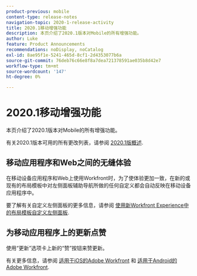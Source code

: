```yaml
---
product-previous: mobile
content-type: release-notes
navigation-topic: 2020-1-release-activity
title: 2020.1移动增强功能
description: 本页介绍了2020.1版本对Mobile的所有增强功能。
author: Luke
feature: Product Announcements
recommendations: noDisplay, noCatalog
exl-id: 8ae95f1e-5241-465d-8cf1-2d4353077b6a
source-git-commit: 76deb76c66e8f8a7dea721378591ae035b8d42e7
workflow-type: tm+mt
source-wordcount: '147'
ht-degree: 0%

---
```


# 2020.1移动增强功能

本页介绍了2020.1版本对Mobile的所有增强功能。

有关2020.1版本可用的所有更改列表，请参阅 [2020.1版概述](../../../product-announcements/product-releases/2020.1-release-activity/2020.1-release-overview.md).

## 移动应用程序和Web之间的无缝体验

在移动设备应用程序和Web上使用Workfront时，为了使体验更加一致，在新的或现有的布局模板中对左侧面板辅助导航所做的任何自定义都会自动反映在移动设备应用程序中。

要了解有关自定义左侧面板的更多信息，请参阅 [使用新Workfront Experience中的布局模板自定义左侧面板](https://one.workfront.com/s/article/Customize-the-left-panel-using-a-Layout-Template-in-the-new-Workfront-experience-354734188).

## 为移动应用程序上的更新点赞

使用“更新”选项卡上新的“赞”按钮来赞更新。

有关更多信息，请参阅 [适用于iOS的Adobe Workfront](../../../workfront-basics/mobile-apps/using-the-workfront-mobile-app/workfront-for-ios.md) 和 [适用于Android的Adobe Workfront](../../../workfront-basics/mobile-apps/using-the-workfront-mobile-app/workfront-for-android.md).
